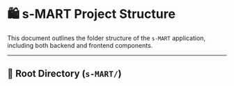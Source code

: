 # 🛍️ s-MART Project Structure

This document outlines the folder structure of the `s-MART` application, including both backend and frontend components.

---

## 📂 Root Directory (`s-MART/`)

